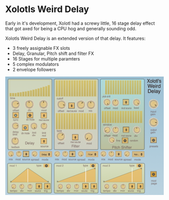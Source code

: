 # Xolotls Weird Delay

Early in it's development, Xolotl had a screwy little, 16 stage delay effect that got axed for being a CPU hog and generally sounding odd. 

Xolotls Weird Delay is an extended version of that delay. It features:

- 3 freely assignable FX slots
- Delay, Granular, Pitch shift and filter FX
- 16 Stages for multiple paramters 
- 5 complex modulators
- 2 envelope followers 

![Xolotwd](https://raw.githubusercontent.com/publicsamples/Xolotls-Weird-Delay/main/xwd.png)

